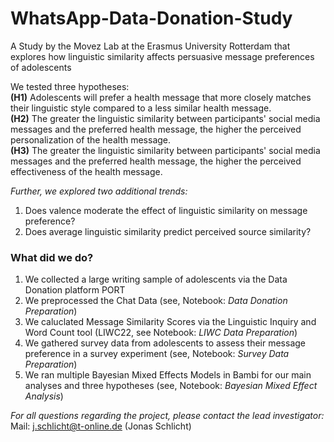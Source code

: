 # WhatsApp-Data-Donation-Study
A Study by the Movez Lab at the Erasmus University Rotterdam that explores how linguistic similarity affects persuasive message preferences of adolescents

We tested three hypotheses: <br>
<B>(H1)</B> Adolescents will prefer a health message that more closely matches their linguistic style compared to a less similar health message.<br>
<B>(H2)</B> The greater the linguistic similarity between participants' social media messages and the preferred health message, the higher the perceived personalization of the health message. <br>
<B>(H3)</B> The greater the linguistic similarity between participants' social media messages and the preferred health message, the higher the perceived effectiveness of the health message.<br>

*Further, we explored two additional trends:*
1. Does valence moderate the effect of linguistic similarity on message preference?
2. Does average linguistic similarity predict perceived source similarity?


### What did we do?
1. We collected a large writing sample of adolescents via the Data Donation platform PORT
2. We preprocessed the Chat Data (see, Notebook: *Data Donation Preparation*)
3. We caluclated Message Similarity Scores via the Linguistic Inquiry and Word Count tool (LIWC22, see Notebook: *LIWC Data Preparation*)
4. We gathered survey data from adolescents to assess their message preference in a survey experiment (see, Notebook: *Survey Data Preparation*)
5. We ran multiple Bayesian Mixed Effects Models in Bambi for our main analyses and three hypotheses (see, Notebook: *Bayesian Mixed Effect Analysis*)

*For all questions regarding the project, please contact the lead investigator:*
Mail: j.schlicht@t-online.de (Jonas Schlicht)
